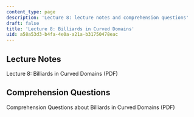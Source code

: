 ```yaml
---
content_type: page
description: 'Lecture 8: lecture notes and comprehension questions'
draft: false
title: 'Lecture 8: Billiards in Curved Domains'
uid: a58a53d3-b4fa-4e0a-a21a-b31750478eac
---
```

## Lecture Notes

Lecture 8: Billiards in Curved Domains (PDF)

## Comprehension Questions

Comprehension Questions about Billiards in Curved Domains (PDF)